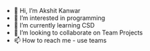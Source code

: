 - 👋 Hi, I’m Akshit Kanwar
- 👀 I’m interested in programming
- 🌱 I’m currently learning CSD 
- 💞️ I’m looking to collaborate on Team Projects
- 📫 How to reach me - use teams

<!---
akanwar3/akanwar3 is a ✨ special ✨ repository because its `README.md` (this file) appears on your GitHub profile.
You can click the Preview link to take a look at your changes.
--->
